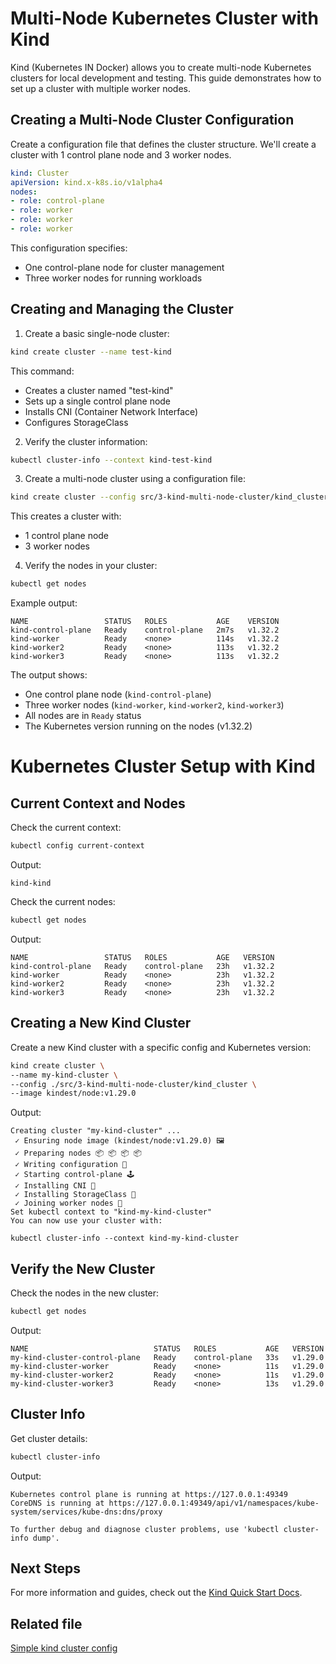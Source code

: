 # Multi-Node Kubernetes Cluster with Kind

Kind (Kubernetes IN Docker) allows you to create multi-node Kubernetes clusters for local development and testing. This guide demonstrates how to set up a cluster with multiple worker nodes.

## Creating a Multi-Node Cluster Configuration

Create a configuration file that defines the cluster structure. We'll create a cluster with 1 control plane node and 3 worker nodes.


```yaml
kind: Cluster
apiVersion: kind.x-k8s.io/v1alpha4
nodes:
- role: control-plane
- role: worker
- role: worker
- role: worker
```

This configuration specifies:
- One control-plane node for cluster management
- Three worker nodes for running workloads

## Creating and Managing the Cluster

1. Create a basic single-node cluster:
```bash
kind create cluster --name test-kind
```
This command:
- Creates a cluster named "test-kind"
- Sets up a single control plane node
- Installs CNI (Container Network Interface)
- Configures StorageClass

2. Verify the cluster information:
```bash
kubectl cluster-info --context kind-test-kind
```

3. Create a multi-node cluster using a configuration file:
```bash
kind create cluster --config src/3-kind-multi-node-cluster/kind_cluster
```
This creates a cluster with:
- 1 control plane node
- 3 worker nodes

4. Verify the nodes in your cluster:
```bash
kubectl get nodes
```

Example output:

```
NAME                 STATUS   ROLES           AGE    VERSION
kind-control-plane   Ready    control-plane   2m7s   v1.32.2
kind-worker          Ready    <none>          114s   v1.32.2
kind-worker2         Ready    <none>          113s   v1.32.2
kind-worker3         Ready    <none>          113s   v1.32.2
```

The output shows:
- One control plane node (`kind-control-plane`)
- Three worker nodes (`kind-worker`, `kind-worker2`, `kind-worker3`)
- All nodes are in `Ready` status
- The Kubernetes version running on the nodes (v1.32.2)


# Kubernetes Cluster Setup with Kind

## Current Context and Nodes

Check the current context:

```bash
kubectl config current-context
```

Output:

```
kind-kind
```

Check the current nodes:

```bash
kubectl get nodes
```

Output:

```
NAME                 STATUS   ROLES           AGE   VERSION
kind-control-plane   Ready    control-plane   23h   v1.32.2
kind-worker          Ready    <none>          23h   v1.32.2
kind-worker2         Ready    <none>          23h   v1.32.2
kind-worker3         Ready    <none>          23h   v1.32.2
```

## Creating a New Kind Cluster

Create a new Kind cluster with a specific config and Kubernetes version:

```bash
kind create cluster \
--name my-kind-cluster \
--config ./src/3-kind-multi-node-cluster/kind_cluster \
--image kindest/node:v1.29.0
```

Output:

```
Creating cluster "my-kind-cluster" ...
 ✓ Ensuring node image (kindest/node:v1.29.0) 🖼 
 ✓ Preparing nodes 📦 📦 📦 📦  
 ✓ Writing configuration 📜 
 ✓ Starting control-plane 🕹️ 
 ✓ Installing CNI 🔌 
 ✓ Installing StorageClass 💾 
 ✓ Joining worker nodes 🚜 
Set kubectl context to "kind-my-kind-cluster"
You can now use your cluster with:

kubectl cluster-info --context kind-my-kind-cluster
```

## Verify the New Cluster

Check the nodes in the new cluster:

```bash
kubectl get nodes
```

Output:

```
NAME                            STATUS   ROLES           AGE   VERSION
my-kind-cluster-control-plane   Ready    control-plane   33s   v1.29.0
my-kind-cluster-worker          Ready    <none>          11s   v1.29.0
my-kind-cluster-worker2         Ready    <none>          11s   v1.29.0
my-kind-cluster-worker3         Ready    <none>          13s   v1.29.0
```

## Cluster Info

Get cluster details:

```bash
kubectl cluster-info
```

Output:

```
Kubernetes control plane is running at https://127.0.0.1:49349
CoreDNS is running at https://127.0.0.1:49349/api/v1/namespaces/kube-system/services/kube-dns:dns/proxy

To further debug and diagnose cluster problems, use 'kubectl cluster-info dump'.
```

## Next Steps

For more information and guides, check out the [Kind Quick Start Docs](https://kind.sigs.k8s.io/docs/user/quick-start/).


## Related file
[Simple kind cluster config](../src/3-kind-multi-node-cluster/kind_cluster)
